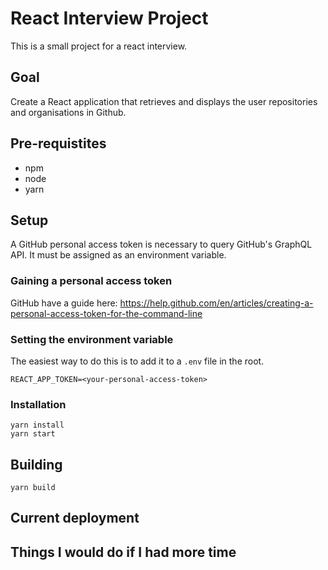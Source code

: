 # React Interview Project

This is a small project for a react interview.

## Goal

Create a React application that retrieves and displays the user repositories and organisations in Github.

## Pre-requistites

* npm
* node
* yarn

## Setup

A GitHub personal access token is necessary to query GitHub's GraphQL API. It must be assigned as an environment variable.

### Gaining a personal access token

GitHub have a guide here:
https://help.github.com/en/articles/creating-a-personal-access-token-for-the-command-line

### Setting the environment variable

The easiest way to do this is to add it to a `.env` file in the root.

```
REACT_APP_TOKEN=<your-personal-access-token>
```

### Installation

```
yarn install
yarn start
```

## Building

```
yarn build
```

## Current deployment

## Things I would do if I had more time
